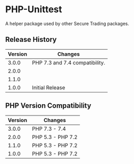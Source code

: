 # PHP-Unittest

A helper package used by other Secure Trading packages.

## Release History

| Version  | Changes                        |
| -------- |---------------                 |
| 3.0.0    | PHP 7.3 and 7.4 compatibility. |
| 2.0.0    |                                |
| 1.1.0    |                                |
| 1.0.0    | Initial Release                |

## PHP Version Compatibility

| Version  | Changes                        |
| -------- |---------------                 |
| 3.0.0    | PHP 7.3 - 7.4                  |
| 2.0.0    | PHP 5.3 - PHP 7.2              |
| 1.1.0    | PHP 5.3 - PHP 7.2              |
| 1.0.0    | PHP 5.3 - PHP 7.2              |